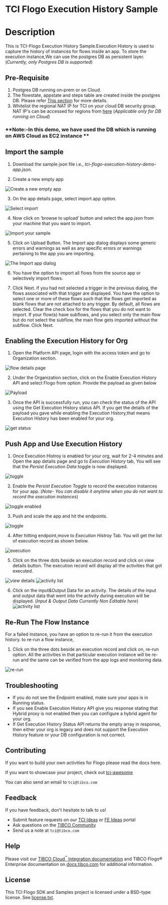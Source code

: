 # TCI Flogo Execution History Sample

# Description

This is TCI-Flogo Execution History Sample.Execution History is used to capture the history of instances for flows inside an app. To store the execution instance,We can use the postgres DB as persistent layer. (*Currently, only Postgres DB is supported*)


## Pre-Requisite
1. Postgres DB running on-prem or on Cloud.
2. The flowstate, appstate and steps table are created inside the postgres DB. Please refer [This section](https://integration.cloud.tibco.com/docs/index.html#tci/using/hybrid-agent/hybrid-monitoring/exe-hist-flogo-configure-postgresql.html?Highlight=appstate) for more details.
3. Whitelist the regional NAT IP for TCI on your cloud DB security group. NAT IP's can be accessed for regions from [here](https://integration.cloud.tibco.com/docs/index.html#tci/getstarted/reference/whitelisting.html?Highlight=NAT%20IP) (*Applicable only for DB running on Cloud*)

### **Note:-In this demo, we have used the DB which is running on AWS Cloud as EC2 instance **


## Import the sample

1. Download the sample json file i.e., *tci-flogo-execution-history-demo-app.json*.

2. Create a new empty app

![Create a new empty app](../../import-screenshots/2.png)

3. On the app details page, select import app option.

![Select import](../../import-screenshots/3.png)

4. Now click on ‘browse to upload’ button and select the app.json from your machine that you want to import.

![Import your sample](../../import-screenshots/4.png)

5. Click on Upload Button. The Import app dialog displays some generic errors and warnings as well as any specific errors or warnings pertaining to the app you are importing.

![The Import app dialog](../../import-screenshots/5.png)

6. You have the option to import all flows from the source app or selectively import flows.

7.  Click Next. If you had not selected a trigger in the previous dialog, the flows associated with that trigger are displayed. You have the option to select one or more of these flows such that the flows get imported as blank flows that are not attached to any trigger. By default, all flows are selected. Clear the check box for the flows that you do not want to import. If your flow(s) have subflows, and you select only the main flow but do not select the subflow, the main flow gets imported without the subflow. Click Next.


## Enabling the Execution History for Org

1. Open the Platform API page, login with the access token and go to Organization section. 

![flow details page](../../import-screenshots/tci-execution-history/1-org.png)

2. Under the Organization section, click on the Enable Execution History API and select Flogo from option. Provide the payload as given below

![Payload](../../import-screenshots/tci-execution-history/2-payload.png)

3. Once the API is successfully run, you can check the status of the API using the Get Execution History status API. If you get the details of the payload you gave while enabling the Execution History,that means Execution History has been enabled for your org.

![get status](../../import-screenshots/tci-execution-history/3-getstatus.png)



## Push App and Use Execution History

1. Once Execution Histroy is enabled for your org, wait for 2-4 minutes and Open the app details page and go to *Execution History* tab, You will see that the *Persist Execution Data* toggle is now displayed.  

![toggle](../../import-screenshots/tci-execution-history/4-ehtab.png)

2. Enable the *Persist Execution Toggle* to record the execution instances for your app. (*Note- You can disable it anytime when you do not want to record the execution instances*)

![toggle enabled](../../import-screenshots/tci-execution-history/5-toggle-enable.png)

3. Push and scale the app and hit the endpoints.

![toggle](../../import-screenshots/tci-execution-history/6-run.png)

4. After hitting endpoint,move to *Execution Histroy* Tab. You will get the list of execution record as shown below.

![execution](../../import-screenshots/tci-execution-history/7-execution.png)

5. Click on the three dots beside an execution record and click on view details button. The execution record will display all the activities that got executed. 

![view details](../../import-screenshots/tci-execution-history/8-viewdetails.png)
![activity list](../../import-screenshots/tci-execution-history/9-activitylist.png) 

6. Click on the input&Output Data for an activity. The details of the input and output data that went into the activity during execution will be displayed. (*Input & Output Data Currently Non Editable here*)
![activity list](../../import-screenshots/tci-execution-history/10-input-output.png)


## Re-Run The Flow Instance

For a failed instance, you have an option to re-run it from the execution history. to re-run a flow instance,

1. Click on the three dots beside an execution record and click on, re-run option. All the activities in that particular execution instance will be re-run and the same can be verified from the app logs and monitoring data. 

![re-run](../../import-screenshots/tci-execution-history/11-rerun.png)




## Troubleshooting

* If you do not see the Endpoint enabled, make sure your apps is in Running status.
* If you see Enable Execution History API give you response stating that Hybrid proxy is not enabled then you can configure a hybrid agent for your org.
* If Get Execution History Status API returns the empty array in response, then either your org is legacy and does not support the Execution History feature or your DB configuration is not correct.


## Contributing

If you want to build your own activities for Flogo please read the docs here.

If you want to showcase your project, check out [tci-awesome](https://github.com/TIBCOSoftware/tci-awesome)

You can also send an email to `tci@tibco.com`

## Feedback
If you have feedback, don't hesitate to talk to us!

* Submit feature requests on our [TCI Ideas](https://ideas.tibco.com/?project=TCI) or [FE Ideas](https://ideas.tibco.com/?project=FE) portal
* Ask questions on the [TIBCO Community](https://community.tibco.com/answers/product/344006)
* Send us a note at `tci@tibco.com`

## Help
Please visit our [TIBCO Cloud<sup>&trade;</sup> Integration documentation](https://integration.cloud.tibco.com/docs/) and TIBCO Flogo® Enterprise documentation on [docs.tibco.com](https://docs.tibco.com/) for additional information.

## License
This TCI Flogo SDK and Samples project is licensed under a BSD-type license. See [license.txt](license.txt).










